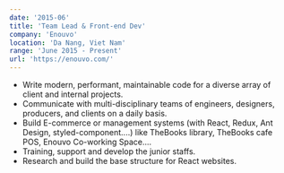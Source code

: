 ```yaml
---
date: '2015-06'
title: 'Team Lead & Front-end Dev'
company: 'Enouvo'
location: 'Da Nang, Viet Nam'
range: 'June 2015 - Present'
url: 'https://enouvo.com/'
---
```


- Write modern, performant, maintainable code for a diverse array of client and internal projects.
- Communicate with multi-disciplinary teams of engineers, designers, producers, and clients on a daily basis.
- Build E-commerce or management systems (with React, Redux, Ant Design, styled-component....) like TheBooks library, TheBooks cafe POS, Enouvo Co-working Space....
- Training, support and develop the junior staffs.
- Research and build the base structure for React websites.

